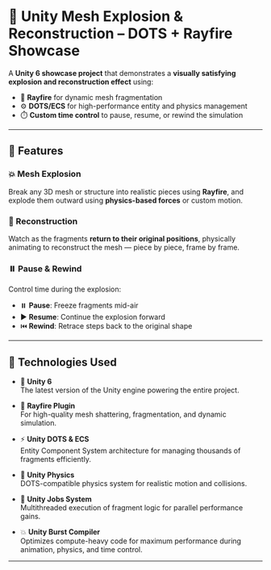 # 🧩 Unity Mesh Explosion & Reconstruction – DOTS + Rayfire Showcase

A **Unity 6 showcase project** that demonstrates a **visually satisfying explosion and reconstruction effect** using:

- 🧱 **Rayfire** for dynamic mesh fragmentation  
- ⚙️ **DOTS/ECS** for high-performance entity and physics management  
- ⏱️ **Custom time control** to pause, resume, or rewind the simulation

---

## 🚀 Features

### 💥 Mesh Explosion
Break any 3D mesh or structure into realistic pieces using **Rayfire**, and explode them outward using **physics-based forces** or custom motion.

### 🔁 Reconstruction
Watch as the fragments **return to their original positions**, physically animating to reconstruct the mesh — piece by piece, frame by frame.

### ⏸️ Pause & Rewind
Control time during the explosion:
- ⏸️ **Pause**: Freeze fragments mid-air  
- ▶️ **Resume**: Continue the explosion forward  
- ⏮️ **Rewind**: Retrace steps back to the original shape

---

## 🎯 Technologies Used

- 🧩 **Unity 6**  
  The latest version of the Unity engine powering the entire project.

- 🔨 **Rayfire Plugin**  
  For high-quality mesh shattering, fragmentation, and dynamic simulation.

- ⚡ **Unity DOTS & ECS**  
  Entity Component System architecture for managing thousands of fragments efficiently.

- 🧠 **Unity Physics**  
  DOTS-compatible physics system for realistic motion and collisions.

- 🚀 **Unity Jobs System**  
  Multithreaded execution of fragment logic for parallel performance gains.

- 💥 **Unity Burst Compiler**  
  Optimizes compute-heavy code for maximum performance during animation, physics, and time control.

---


